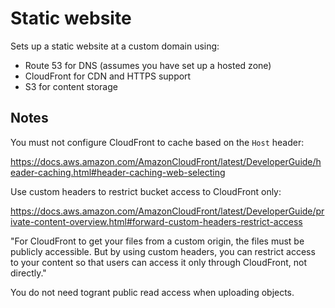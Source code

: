 # Static website

Sets up a static website at a custom domain using:

- Route 53 for DNS (assumes you have set up a hosted zone)
- CloudFront for CDN and HTTPS support
- S3 for content storage

## Notes

You must not configure CloudFront to cache based on the `Host` header: 

https://docs.aws.amazon.com/AmazonCloudFront/latest/DeveloperGuide/header-caching.html#header-caching-web-selecting

Use custom headers to restrict bucket access to CloudFront only:

https://docs.aws.amazon.com/AmazonCloudFront/latest/DeveloperGuide/private-content-overview.html#forward-custom-headers-restrict-access

"For CloudFront to get your files from a custom origin, the files must be publicly accessible. But by using custom headers, you can restrict access to your content so that users can access it only through CloudFront, not directly."

You do not need togrant public read access when uploading objects.
